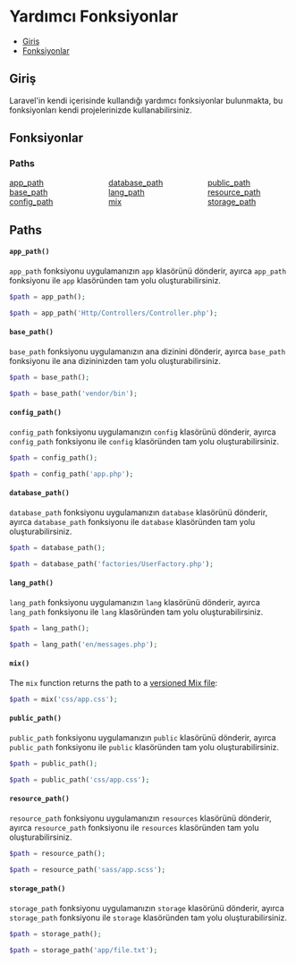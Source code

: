 # Yardımcı Fonksiyonlar

- [Giriş](#introduction)
- [Fonksiyonlar](#available-methods)

<a name="introduction"></a>
## Giriş

Laravel'in kendi içerisinde kullandığı yardımcı fonksiyonlar bulunmakta, bu fonksiyonları kendi projelerinizde kullanabilirsiniz.

<a name="available-methods"></a>
## Fonksiyonlar

<style>
    .collection-method-list > p {
        column-count: 3; -moz-column-count: 3; -webkit-column-count: 3;
        column-gap: 2em; -moz-column-gap: 2em; -webkit-column-gap: 2em;
    }

    .collection-method-list a {
        display: block;
    }
</style>

<a name="paths-method-list"></a>
### Paths

<div class="collection-method-list" markdown="1">

[app_path](#method-app-path)
[base_path](#method-base-path)
[config_path](#method-config-path)
[database_path](#method-database-path)
[lang_path](#method-lang-path)
[mix](#method-mix)
[public_path](#method-public-path)
[resource_path](#method-resource-path)
[storage_path](#method-storage-path)

</div>

<a name="paths"></a>
## Paths

<a name="method-app-path"></a>
#### `app_path()`

`app_path` fonksiyonu uygulamanızın `app` klasörünü dönderir, ayırca `app_path` fonksiyonu ile `app` klasöründen tam yolu oluşturabilirsiniz.

```php
$path = app_path();

$path = app_path('Http/Controllers/Controller.php');
```

<a name="method-base-path"></a>
#### `base_path()`

`base_path` fonksiyonu uygulamanızın ana dizinini dönderir, ayırca `base_path` fonksiyonu ile ana dizininizden tam yolu oluşturabilirsiniz.

```php
$path = base_path();

$path = base_path('vendor/bin');
```

<a name="method-config-path"></a>
#### `config_path()`

`config_path` fonksiyonu uygulamanızın `config` klasörünü dönderir, ayırca `config_path` fonksiyonu ile `config` klasöründen tam yolu oluşturabilirsiniz.

```php
$path = config_path();

$path = config_path('app.php');
```

<a name="method-database-path"></a>
#### `database_path()`

`database_path` fonksiyonu uygulamanızın `database` klasörünü dönderir, ayırca `database_path` fonksiyonu ile `database` klasöründen tam yolu oluşturabilirsiniz.

```php
$path = database_path();

$path = database_path('factories/UserFactory.php');
```

<a name="method-lang-path"></a>
#### `lang_path()`

`lang_path` fonksiyonu uygulamanızın `lang` klasörünü dönderir, ayırca `lang_path` fonksiyonu ile `lang` klasöründen tam yolu oluşturabilirsiniz.

```php
$path = lang_path();

$path = lang_path('en/messages.php');
```

<a name="method-mix"></a>
#### `mix()`

The `mix` function returns the path to a [versioned Mix file](/docs/{{version}}/mix):

```php
$path = mix('css/app.css');
```

<a name="method-public-path"></a>
#### `public_path()`

`public_path` fonksiyonu uygulamanızın `public` klasörünü dönderir, ayırca `public_path` fonksiyonu ile `public` klasöründen tam yolu oluşturabilirsiniz.

```php
$path = public_path();

$path = public_path('css/app.css');
```

<a name="method-resource-path"></a>
#### `resource_path()`

`resource_path` fonksiyonu uygulamanızın `resources` klasörünü dönderir, ayırca `resource_path` fonksiyonu ile `resources` klasöründen tam yolu oluşturabilirsiniz.

```php
$path = resource_path();

$path = resource_path('sass/app.scss');
```

<a name="method-storage-path"></a>
#### `storage_path()`

`storage_path` fonksiyonu uygulamanızın `storage` klasörünü dönderir, ayırca `storage_path` fonksiyonu ile `storage` klasöründen tam yolu oluşturabilirsiniz.

```php
$path = storage_path();

$path = storage_path('app/file.txt');
```
